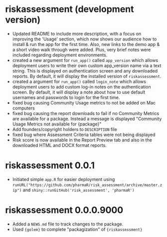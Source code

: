 # riskassessment (development version)

* Updated README to include more description, with a focus on improving the 'Usage' section, which now shows our audience how to install & run the app for the first time. Also, new links to the demo app & a short video walk through were added. Plus, very brief notes were included regarding deployment environments.
* created a new argument for `run_app()` called `app_version` which allows deployment users to write their own custom app_version name via a text string. This is displayed on authentication screen and any downloaded reports. By default, it will display the installed version of `riskassessment`.
* created a argument for `run_app()` called `login_note` which allows deployment users to add custom log-in notes on the authentication screen. By default, it will display a note about how to use default usernames and passwords to login for the first time.
* fixed bug causing Community Usage metrics to not be added on Mac computers
* fixed bug causing the report downloads to fail if no Community Metrics are available for a package. Instead a message is displayed "Community Usage Metrics not available for {package}"
* Add founders/copyright holders to `DESCRIPTION` file
* fixed bug where Assessment Criteria tables were not being displayed
* Risk score is now available in the Report Preview tab and also in the downloaded HTML and DOCX format reports.

# riskassessment 0.0.1
* Initiated simple `app.R` for easier deployment using `runURL("https://github.com/pharmaR/risk_assessment/archive/master.zip")` and `shiny::runGitHub('risk_assessment', 'pharmaR')`


# riskassessment 0.0.0.9000

* Added a `NEWS.md` file to track changes to the package.
* Used `{golem}` to complete "packagization" of `{riskassessment}`